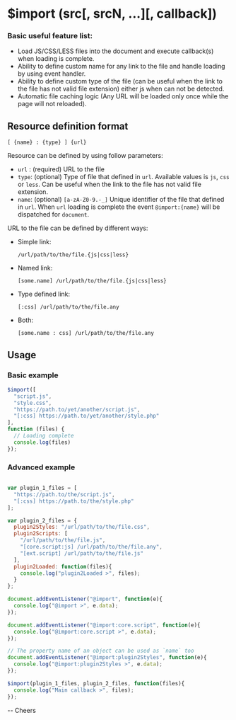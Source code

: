 $import (src[, srcN, ...][, callback])
======================================

### Basic useful feature list:

 * Load JS/CSS/LESS files into the document and execute callback(s) when loading is complete.
 * Ability to define custom name for any link to the file and handle loading by using event handler.
 * Ability to define custom type of the file (can be useful when the link to the file has not valid file extension) either js when can not be detected.
 * Automatic file caching logic (Any URL will be loaded only once while the page will not reloaded).

Resource definition format
---------------

```
[ {name} : {type} ] {url}
```

Resource can be defined by using follow parameters:
* `url` : (required) URL to the file
* `type`: (optional) Type of file that defined in `url`.
          Available values is `js`, `css` or `less`.
          Can be useful when the link to the file has not valid file extension.
* `name`: (optional) `[a-zA-Z0-9.-_]` Unique identifier of the file that defined in `url`.
          When `url` loading is complete the event `@import:{name}` will be dispatched for `document`.

URL to the file can be defined by different ways:

* Simple link:
  ```
  /url/path/to/the/file.{js|css|less}
  ```
* Named link:
  ```
  [some.name] /url/path/to/the/file.{js|css|less}
  ```
* Type defined link:
  ```
  [:css] /url/path/to/the/file.any
  ```
* Both:
  ```
  [some.name : css] /url/path/to/the/file.any
  ```

Usage
-----

### Basic example
```javascript
$import([
  "script.js",
  "style.css",
  "https://path.to/yet/another/script.js",
  "[:css] https://path.to/yet/another/style.php"
],
function (files) {
  // Loading complete
  console.log(files)
});
```
### Advanced example
```javascript

var plugin_1_files = [
  "https://path.to/the/script.js",
  "[:css] https://path.to/the/style.php"
];

var plugin_2_files = {
  plugin2Styles: "/url/path/to/the/file.css",
  plugin2Scripts: [
    "/url/path/to/the/file.js",
    "[core.script:js] /url/path/to/the/file.any",
    "[ext.script] /url/path/to/the/file.js"
  ],
  plugin2Loaded: function(files){
    console.log("plugin2Loaded >", files);
  }
};

document.addEventListener("@import", function(e){
  console.log("@import >", e.data);
});

document.addEventListener("@import:core.script", function(e){
  console.log("@import:core.script >", e.data);
});

// The property name of an object can be used as `name` too
document.addEventListener("@import:plugin2Styles", function(e){
  console.log("@import:plugin2Styles >", e.data);
});

$import(plugin_1_files, plugin_2_files, function(files){
  console.log("Main callback >", files);
});

```

-- Cheers
